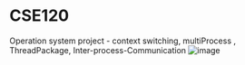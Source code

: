 # CSE120

Operation system project - context switching, multiProcess , ThreadPackage, Inter-process-Communication
![image](https://user-images.githubusercontent.com/63135646/158040337-e17e9d24-6a30-4e62-b3f3-77191e40dbd0.png)
